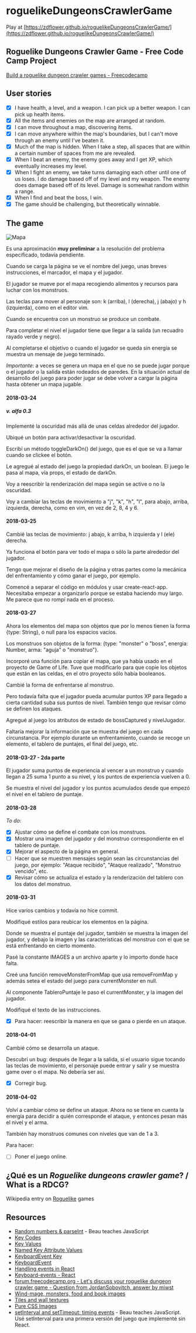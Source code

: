 # roguelikeDungeonsCrawlerGame

Play at [https://zdflower.github.io/roguelikeDungeonsCrawlerGame/](https://zdflower.github.io/roguelikeDungeonsCrawlerGame/)

## Roguelike Dungeons Crawler Game - Free Code Camp Project

[Build a roguelike dungeon crawler games - Freecodecamp](https://www.freecodecamp.org/challenges/build-a-roguelike-dungeon-crawler-game)

## User stories

- [x] I have health, a level, and a weapon. I can pick up a better weapon. I can pick up health items.
- [x] All the items and enemies on the map are arranged at random.
- [x] I can move throughout a map, discovering items.
- [x] I can move anywhere within the map's boundaries, but I can't move through an enemy until I've beaten it.
- [x] Much of the map is hidden. When I take a step, all spaces that are within a certain number of spaces from me are revealed.
- [x] When I beat an enemy, the enemy goes away and I get XP, which eventually increases my level.
- [x] When I fight an enemy, we take turns damaging each other until one of us loses. I do damage based off of my level and my weapon. The enemy does damage based off of its level. Damage is somewhat random within a range.
- [x] When I find and beat the boss, I win.
- [x] The game should be challenging, but theoretically winnable.
## The game

![Mapa](dungeons0-mapa.png)

Es una aproximación **muy preliminar** a la resolución del problema especificado, todavía pendiente.

Cuando se carga la página se ve el nombre del juego, unas breves instrucciones, el marcador, el mapa y el jugador.

El jugador se mueve por el mapa recogiendo alimentos y recursos para luchar con los monstruos.

Las teclas para mover al personaje son: k (arriba), l (derecha), j (abajo) y h (izquierda), como en el editor vim.

Cuando se encuentra con un monstruo se produce un combate.

Para completar el nivel el jugador tiene que llegar a la salida (un recuadro rayado verde y negro).

Al completarse el objetivo o cuando el jugador se queda sin energía se muestra un mensaje de juego terminado.

*Importante*: a veces se genera un mapa en el que no se puede jugar porque o el jugador o la salida están rodeados de paredes. En la situación actual de desarrollo del juego para poder jugar se debe volver a cargar la página hasta obtener un mapa jugable.

#### 2018-03-24

##### v. alfa 0.3
Implementé la oscuridad más allá de unas celdas alrededor del jugador.

Ubiqué un botón para activar/desactivar la oscuridad.

Escribí un método toggleDarkOn() del juego, que es el que se va a llamar cuando se clickee el botón.

Le agregué al estado del juego la propiedad darkOn, un boolean. El juego le pasa al mapa, vía props, el estado de darkOn.

Voy a reescribir la renderización del mapa según se active o no la oscuridad.

Voy a cambiar las teclas de movimiento a "j", "k", "h", "l", para abajo, arriba, izquierda, derecha, como en vim, en vez de 2, 8, 4 y 6.

#### 2018-03-25

Cambié las teclas de movimiento: j abajo, k arriba, h izquierda y l (ele) derecha.

Ya funciona el botón para ver todo el mapa o sólo la parte alrededor del jugador.

Tengo que mejorar el diseño de la página y otras partes como la mecánica del enfrentamiento y cómo ganar el juego, por ejemplo.

Comencé a separar el código en módulos y usar create-react-app. Necesitaba empezar a organizarlo porque se estaba haciendo muy largo. Me parece que no rompí nada en el proceso.

#### 2018-03-27

Ahora los elementos del mapa son objetos que por lo menos tienen la forma {type: String}, o null para los espacios vacíos.

Los monstruos son objetos de la forma: {type: "monster" o "boss", energia: Number, arma: "aguja" o "monstruo"}.

Incorporé una función para copiar el mapa, que ya había usado en el proyecto de Game of Life. Tuve que modificarlo para que copie los objetos que están en las celdas, en el otro proyecto sólo había booleanos.

Cambié la forma de enfrentarse al monstruo. 

Pero todavía falta que el jugador pueda acumular puntos XP para llegado a cierta cantidad suba sus puntos de nivel. También tengo que revisar cómo se definen los ataques. 

Agregué al juego los atributos de estado de bossCaptured y nivelJugador.

Faltaría mejorar la información que se muestra del juego en cada circunstancia. Por ejemplo durante un enfrentamiento, cuando se recoge un elemento, el tablero de puntajes, el final del juego, etc.

#### 2018-03-27 - 2da parte

El jugador suma puntos de experiencia al vencer a un monstruo y cuando llegan a 25 suma 1 punto a su nivel, y los puntos de experiencia vuelven a 0.

Se muestra el nivel del jugador y los puntos acumulados desde que empezó el nivel en el tablero de puntaje.

#### 2018-03-28 

*To do*:
- [x] Ajustar cómo se define el combate con los monstruos.
- [x] Mostrar una imagen del jugador y del monstruo correspondiente en el tablero de puntaje.
- [x] Mejorar el aspecto de la página en general.
- [ ] Hacer que se muestren mensajes según sean las circunstancias del juego, por ejemplo: "Ataque recibido", "Ataque realizado", "Monstruo vencido", etc.
- [x] Revisar cómo se actualiza el estado y la renderización del tablero con los datos del monstruo.

#### 2018-03-31
Hice varios cambios y todavía no hice commit. 

Modifiqué estilos para reubicar los elementos en la página.

Donde se muestra el puntaje del jugador, también se muestra la imagen del jugador, y debajo la imagen y las características del monstruo con el que se está enfrentando en cierto momento.

Pasé la constante IMAGES a un archivo aparte y lo importo donde hace falta.

Creé una función removeMonsterFromMap que usa removeFromMap y además setea el estado del juego para currentMonster en null.

Al componente TableroPuntaje le paso el currentMonster, y la imagen del jugador.

Modifiqué el texto de las instrucciones.

- [x] Para hacer: reescribir la manera en que se gana o pierde en un ataque.

#### 2018-04-01
Cambié cómo se desarrolla un ataque.

Descubrí un bug: después de llegar a la salida, si el usuario sigue tocando las teclas de movimiento, el personaje puede entrar y salir y se muestra game over o el mapa. No debería ser así.

- [x] Corregir bug.

#### 2018-04-02
Volví a cambiar cómo se define un ataque. Ahora no se tiene en cuenta la energía para decidir a quién corresponde el ataque, y entonces pesan más el nivel y el arma.

También hay monstruos comunes con niveles que van de 1 a 3.

Para hacer:
- [ ] Poner el juego online.

## ¿Qué es un *Roguelike dungeons crawler game*? / What is a RDCG?

Wikipedia entry on [Roguelike](https://en.wikipedia.org/w/index.php?title=Roguelike&oldid=823678549) games

## Resources

- [Random numbers & parseInt](https://www.youtube.com/watch?v=-xAJKmjKCUE) - Beau teaches JavaScript
- [Key Codes](https://www.cambiaresearch.com/articles/15/javascript-char-codes-key-codes)
- [Key Values](https://developer.mozilla.org/es/docs/Web/API/KeyboardEvent/key/Key_Values)
- [Named Key Attribute Values](https://www.w3.org/TR/uievents-key/#named-key-attribute-values)
- [KeyboardEvent Key](https://developer.mozilla.org/en-US/docs/Web/API/KeyboardEvent/key)
- [KeyboardEvent](https://developer.mozilla.org/en-US/docs/Web/API/KeyboardEvent)
- [Handling events in React](https://reactjs.org/docs/handling-events.html)
- [Keyboard-events - React](https://reactjs.org/docs/events.html#keyboard-events)
- [forum.freecodecamp.org - Let's discuss your roguelike dungeon crawler game - Question from JordanSobovitch, answer by miwst](https://forum.freecodecamp.org/t/lets-discuss-your-roguelike-dungeon-crawler-game/6186/55)
- [Wind-mage, monsters, food and book images](https://openclipart.org/)
- [Tiles and wall textures](http://download.tuxfamily.org/freegamearts/image/textures/trak2-textures.zip)
- [Pure CSS Images](https://medium.com/coding-artist/a-beginners-guide-to-pure-css-images-ef9a5d069dd2)
- [setInterval and setTimeout: timing events](https://www.youtube.com/watch?v=kOcFZV3c75I) - Beau teaches JavaScript. Usé setInterval para una primera versión del juego que implementé sin React.
